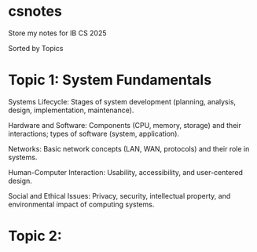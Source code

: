 # csnotes
Store my notes for IB CS 2025

Sorted by Topics

# Topic 1: System Fundamentals

Systems Lifecycle: Stages of system development (planning, analysis, design, implementation, maintenance).

Hardware and Software: Components (CPU, memory, storage) and their interactions; types of software (system, application).

Networks: Basic network concepts (LAN, WAN, protocols) and their role in systems.

Human-Computer Interaction: Usability, accessibility, and user-centered design.

Social and Ethical Issues: Privacy, security, intellectual property, and environmental impact of computing systems.

# Topic 2:
